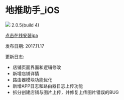# 地推助手_iOS

![](https://cnzlh.github.io/ios_57.png)
2.0.5(build 4)

<a href="itms-services://?action=download-manifest&url=https://cnzlh.github.io/manifest.plist">点击在线安装ipa</a>

发布日期: 
2017.11.17

更新日志:
* 店铺页面界面和逻辑修改
* 新增店铺详情
* 路由器模块功能优化
* 新增APP日志和路由器日志上传功能
* 拆分创建店铺与图片上传，并修复上传图片错误的BUG


